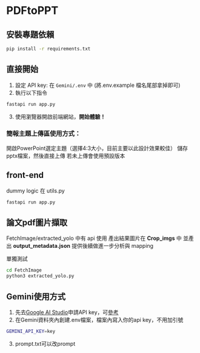 # PDFtoPPT

## 安裝專題依賴
```bash
pip install -r requirements.txt
```

## 直接開始
1. 設定 API key: 在 `Gemini/.env` 中 (將.env.example 檔名尾部拿掉即可)
2. 執行以下指令
```bash
fastapi run app.py
```
3. 使用瀏覽器開啟前端網站，**開始體驗！**
### 簡報主題上傳區使用方式：
開啟PowerPoint選定主題（選擇4:3大小，目前主要以此設計效果較佳）
儲存pptx檔案，然後直接上傳
若未上傳會使用預設版本

## front-end
dummy logic 在 utils.py
```bash
fastapi run app.py
```

## 論文pdf圖片擷取
FetchImage/extracted_yolo 中有 api 使用
產出結果圖片在 **Crop_imgs** 中
並產出 **output_metadata.json** 提供後續做進一步分析與 mapping

單獨測試
```bash
cd FetchImage
python3 extracted_yolo.py
```


## Gemini使用方式

1. 先去[Google AI Studio](https://aistudio.google.com/u/3/prompts/new_chat)申請API key，可[參考](https://ai.google.dev/gemini-api/docs?hl=zh-tw)
2. 在Gemini資料夾內創建.env檔案，檔案內寫入你的api key，不用加引號
```bash
GEMINI_API_KEY=key
```
3. prompt.txt可以改prompt